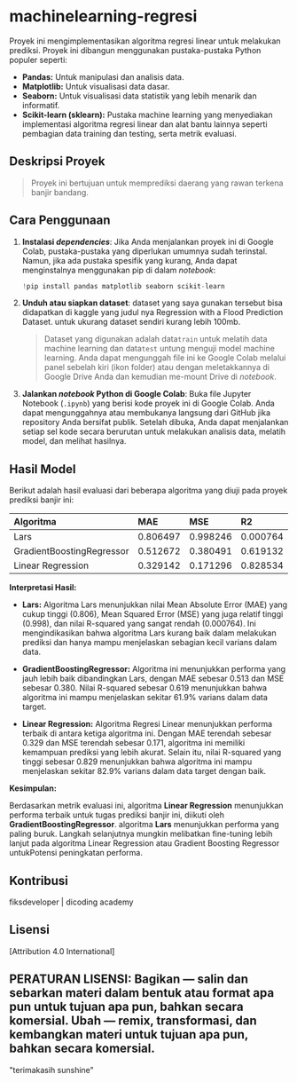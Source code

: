# machinelearning-regresi

Proyek ini mengimplementasikan algoritma regresi linear untuk melakukan prediksi. Proyek ini dibangun menggunakan pustaka-pustaka Python populer seperti:

* **Pandas:** Untuk manipulasi dan analisis data.
* **Matplotlib:** Untuk visualisasi data dasar.
* **Seaborn:** Untuk visualisasi data statistik yang lebih menarik dan informatif.
* **Scikit-learn (sklearn):** Pustaka machine learning yang menyediakan implementasi algoritma regresi linear dan alat bantu lainnya seperti pembagian data training dan testing, serta metrik evaluasi.

## Deskripsi Proyek

> Proyek ini bertujuan untuk memprediksi daerang yang rawan terkena banjir bandang.

## Cara Penggunaan

1.  **Instalasi *dependencies***:
    Jika Anda menjalankan proyek ini di Google Colab, pustaka-pustaka yang diperlukan umumnya sudah terinstal. Namun, jika ada pustaka spesifik yang kurang, Anda dapat menginstalnya menggunakan pip di dalam *notebook*:
    ```python
    !pip install pandas matplotlib seaborn scikit-learn
    ```
    
2.  **Unduh atau siapkan dataset**:
    dataset yang saya gunakan tersebut bisa didapatkan di kaggle yang judul nya Regression with a Flood Prediction Dataset. untuk ukurang dataset sendiri kurang lebih 100mb.

    > Dataset yang digunakan adalah data`train` untuk melatih data machine learning dan data`test` untung menguji model machine learning. Anda dapat mengunggah file ini ke Google Colab melalui panel sebelah kiri (ikon folder) atau dengan meletakkannya di Google Drive Anda dan kemudian me-mount Drive di *notebook*.

3.  **Jalankan *notebook* Python di Google Colab**:
    Buka file Jupyter Notebook (`.ipynb`) yang berisi kode proyek ini di Google Colab. Anda dapat mengunggahnya atau membukanya langsung dari GitHub jika repository Anda bersifat publik. Setelah dibuka, Anda dapat menjalankan setiap sel kode secara berurutan untuk melakukan analisis data, melatih model, dan melihat hasilnya.

    
## Hasil Model

Berikut adalah hasil evaluasi dari beberapa algoritma yang diuji pada proyek prediksi banjir ini:

| Algoritma                   | MAE       | MSE       | R2        |
| :-------------------------- | :-------- | :-------- | :-------- |
| Lars                        | 0.806497  | 0.998246  | 0.000764  |
| GradientBoostingRegressor   | 0.512672  | 0.380491  | 0.619132  |
| Linear Regression           | 0.329142  | 0.171296  | 0.828534  |

**Interpretasi Hasil:**

* **Lars:** Algoritma Lars menunjukkan nilai Mean Absolute Error (MAE) yang cukup tinggi (0.806), Mean Squared Error (MSE) yang juga relatif tinggi (0.998), dan nilai R-squared yang sangat rendah (0.000764). Ini mengindikasikan bahwa algoritma Lars kurang baik dalam melakukan prediksi dan hanya mampu menjelaskan sebagian kecil varians dalam data.

* **GradientBoostingRegressor:** Algoritma ini menunjukkan performa yang jauh lebih baik dibandingkan Lars, dengan MAE sebesar 0.513 dan MSE sebesar 0.380. Nilai R-squared sebesar 0.619 menunjukkan bahwa algoritma ini mampu menjelaskan sekitar 61.9% varians dalam data target.

* **Linear Regression:** Algoritma Regresi Linear menunjukkan performa terbaik di antara ketiga algoritma ini. Dengan MAE terendah sebesar 0.329 dan MSE terendah sebesar 0.171, algoritma ini memiliki kemampuan prediksi yang lebih akurat. Selain itu, nilai R-squared yang tinggi sebesar 0.829 menunjukkan bahwa algoritma ini mampu menjelaskan sekitar 82.9% varians dalam data target dengan baik.

**Kesimpulan:**

Berdasarkan metrik evaluasi ini, algoritma **Linear Regression** menunjukkan performa terbaik untuk tugas prediksi banjir ini, diikuti oleh **GradientBoostingRegressor**. algoritma **Lars** menunjukkan performa yang paling buruk. Langkah selanjutnya mungkin melibatkan fine-tuning lebih lanjut pada algoritma Linear Regression atau Gradient Boosting Regressor untukPotensi peningkatan performa.

## Kontribusi

fiksdeveloper | dicoding academy

## Lisensi
[Attribution 4.0 International]

PERATURAN LISENSI:
Bagikan — salin dan sebarkan materi dalam bentuk atau format apa pun untuk tujuan apa pun, bahkan secara komersial. 
Ubah — remix, transformasi, dan kembangkan materi untuk tujuan apa pun, bahkan secara komersial. 
---

"terimakasih sunshine"

